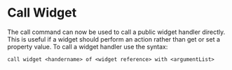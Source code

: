 # Call Widget

The call command can now be used to call a public widget handler directly.
This is useful if a widget should perform an action rather than get or set
a property value. To call a widget handler use the syntax:

    call widget <handername> of <widget reference> with <argumentList>
